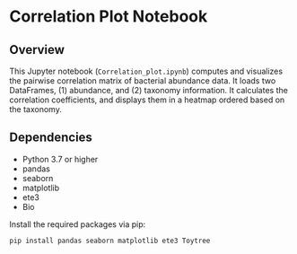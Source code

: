 # Correlation Plot Notebook

## Overview
This Jupyter notebook (`Correlation_plot.ipynb`) computes and visualizes the pairwise correlation matrix of bacterial abundance data. It loads two DataFrames, (1) abundance, and (2) taxonomy information. It calculates the correlation coefficients, and displays them in a heatmap ordered based on the taxonomy.

## Dependencies
- Python 3.7 or higher
- pandas
- seaborn
- matplotlib
- ete3
- Bio

Install the required packages via pip:
```bash
pip install pandas seaborn matplotlib ete3 Toytree